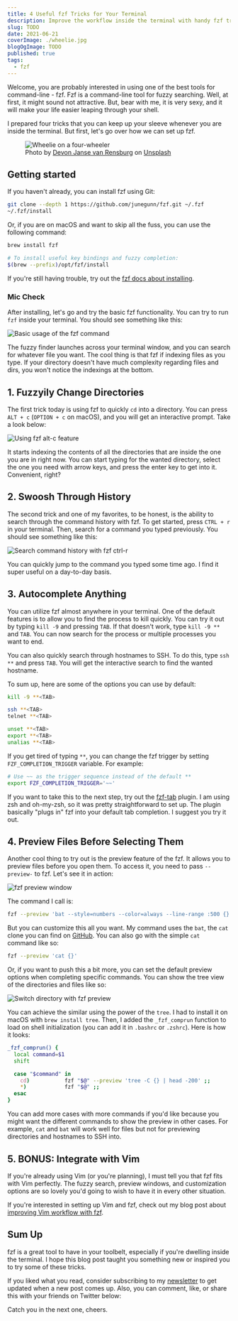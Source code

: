 ```yaml
---
title: 4 Useful fzf Tricks for Your Terminal
description: Improve the workflow inside the terminal with handy fzf tricks up your sleeve.
slug: TODO
date: 2021-06-21
coverImage: ./wheelie.jpg
blogOgImage: TODO
published: true
tags:
  - fzf
---
```


Welcome, you are probably interested in using one of the best tools for command-line - fzf. Fzf is a command-line tool for fuzzy searching. Well, at first, it might sound not attractive. But, bear with me, it is very sexy, and it will make your life easier leaping through your shell.

I prepared four tricks that you can keep up your sleeve whenever you are inside the terminal. But first, let's go over how we can set up fzf.

<figure>
  <img alt="Wheelie on a four-wheeler" src="./wheelie.jpg" />
  <figcaption class="photo-caption">
  Photo by <a href="https://unsplash.com/@devano23?utm_source=unsplash&utm_medium=referral&utm_content=creditCopyText">Devon Janse van Rensburg</a> on <a href="https://unsplash.com/s/photos/trick?utm_source=unsplash&utm_medium=referral&utm_content=creditCopyText">Unsplash</a>
  </figcaption>
</figure>

## Getting started

If you haven't already, you can install fzf using Git:

```bash
git clone --depth 1 https://github.com/junegunn/fzf.git ~/.fzf
~/.fzf/install
```

Or, if you are on macOS and want to skip all the fuss, you can use the following command:

```bash
brew install fzf

# To install useful key bindings and fuzzy completion:
$(brew --prefix)/opt/fzf/install
```

If you're still having trouble, try out the [fzf docs about installing](https://github.com/junegunn/fzf#installation).

### Mic Check

After installing, let's go and try the basic fzf functionality. You can try to run `fzf` inside your terminal. You should see something like this:

![Basic usage of the fzf command](./basic-fzf-command.gif)

The fuzzy finder launches across your terminal window, and you can search for whatever file you want. The cool thing is that fzf if indexing files as you type. If your directory doesn't have much complexity regarding files and dirs, you won't notice the indexings at the bottom.

## 1. Fuzzyily Change Directories

The first trick today is using fzf to quickly `cd` into a directory. You can press `ALT + c` (`OPTION + c` on macOS), and you will get an interactive prompt. Take a look below:

![Using fzf alt-c feature](./fzf-change-directory-alt-c.gif)

It starts indexing the contents of all the directories that are inside the one you are in right now. You can start typing for the wanted directory, select the one you need with arrow keys, and press the enter key to get into it. Convenient, right?

## 2. Swoosh Through History

The second trick and one of my favorites, to be honest, is the ability to search through the command history with fzf. To get started, press `CTRL + r` in your terminal. Then, search for a command you typed previously. You should see something like this:

![Search command history with fzf ctrl-r](./fzf-search-history-ctrl-r.gif)

You can quickly jump to the command you typed some time ago. I find it super useful on a day-to-day basis.

## 3. Autocomplete Anything

You can utilize fzf almost anywhere in your terminal. One of the default features is to allow you to find the process to kill quickly. You can try it out by typing `kill -9` and pressing `TAB`. If that doesn't work, type `kill -9 **` and `TAB`. You can now search for the process or multiple processes you want to end.

You can also quickly search through hostnames to SSH. To do this, type `ssh **` and press `TAB`. You will get the interactive search to find the wanted hostname.

To sum up, here are some of the options you can use by default:

```bash
kill -9 **<TAB>

ssh **<TAB>
telnet **<TAB>

unset **<TAB>
export **<TAB>
unalias **<TAB>
```

If you get tired of typing `**`, you can change the fzf trigger by setting `FZF_COMPLETION_TRIGGER` variable. For example:

```bash
# Use ~~ as the trigger sequence instead of the default **
export FZF_COMPLETION_TRIGGER='~~'
```

If you want to take this to the next step, try out the [fzf-tab](https://github.com/Aloxaf/fzf-tab) plugin. I am using zsh and oh-my-zsh, so it was pretty straightforward to set up. The plugin basically "plugs in" fzf into your default tab completion. I suggest you try it out.

## 4. Preview Files Before Selecting Them

Another cool thing to try out is the preview feature of the fzf. It allows you to preview files before you open them. To access it, you need to pass `--preview-` to fzf. Let's see it in action:

![fzf preview window](./fzf-preview-window.gif)

The command I call is:

```bash
fzf --preview 'bat --style=numbers --color=always --line-range :500 {}'
```

But you can customize this all you want. My command uses the `bat`, the `cat` clone you can find on [GitHub](https://github.com/sharkdp/bat). You can also go with the simple `cat` command like so:

```bash
fzf --preview 'cat {}'
```

Or, if you want to push this a bit more, you can set the default preview options when completing specific commands. You can show the tree view of the directories and files like so:

![Switch directory with fzf preview](./fzf-preview-with-cd.gif)

You can achieve the similar using the power of the `tree`. I had to install it on macOS with `brew install tree`. Then, I added the `_fzf_comprun` function to load on shell initialization (you can add it in `.bashrc` or `.zshrc`). Here is how it looks:

```bash
_fzf_comprun() {
  local command=$1
  shift

  case "$command" in
    cd)           fzf "$@" --preview 'tree -C {} | head -200' ;;
    *)            fzf "$@" ;;
  esac
}
```

You can add more cases with more commands if you'd like because you might want the different commands to show the preview in other cases. For example, `cat` and `bat` will work well for files but not for previewing directories and hostnames to SSH into.

## 5. BONUS: Integrate with Vim

If you're already using Vim (or you're planning), I must tell you that fzf fits with Vim perfectly. The fuzzy search, preview windows, and customization options are so lovely you'd going to wish to have it in every other situation.

If you're interested in setting up Vim and fzf, check out my blog post about [improving Vim workflow with fzf](https://pragmaticpineapple.com/improving-vim-workflow-with-fzf/).

## Sum Up

fzf is a great tool to have in your toolbelt, especially if you're dwelling inside the terminal. I hope this blog post taught you something new or inspired you to try some of these tricks.

If you liked what you read, consider subscribing to my [newsletter](/newsletter) to get updated when a new post comes up. Also, you can comment, like, or share this with your friends on Twitter below:

Catch you in the next one, cheers.
